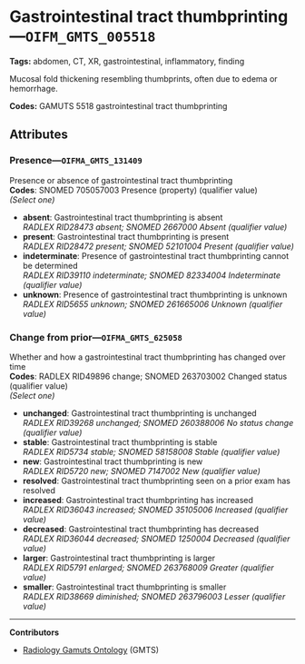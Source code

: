 # Gastrointestinal tract thumbprinting—`OIFM_GMTS_005518`

**Tags:** abdomen, CT, XR, gastrointestinal, inflammatory, finding

Mucosal fold thickening resembling thumbprints, often due to edema or hemorrhage.

**Codes:** GAMUTS 5518 gastrointestinal tract thumbprinting

## Attributes

### Presence—`OIFMA_GMTS_131409`

Presence or absence of gastrointestinal tract thumbprinting  
**Codes**: SNOMED 705057003 Presence (property) (qualifier value)  
*(Select one)*

- **absent**: Gastrointestinal tract thumbprinting is absent  
_RADLEX RID28473 absent; SNOMED 2667000 Absent (qualifier value)_
- **present**: Gastrointestinal tract thumbprinting is present  
_RADLEX RID28472 present; SNOMED 52101004 Present (qualifier value)_
- **indeterminate**: Presence of gastrointestinal tract thumbprinting cannot be determined  
_RADLEX RID39110 indeterminate; SNOMED 82334004 Indeterminate (qualifier value)_
- **unknown**: Presence of gastrointestinal tract thumbprinting is unknown  
_RADLEX RID5655 unknown; SNOMED 261665006 Unknown (qualifier value)_

### Change from prior—`OIFMA_GMTS_625058`

Whether and how a gastrointestinal tract thumbprinting has changed over time  
**Codes**: RADLEX RID49896 change; SNOMED 263703002 Changed status (qualifier value)  
*(Select one)*

- **unchanged**: Gastrointestinal tract thumbprinting is unchanged  
_RADLEX RID39268 unchanged; SNOMED 260388006 No status change (qualifier value)_
- **stable**: Gastrointestinal tract thumbprinting is stable  
_RADLEX RID5734 stable; SNOMED 58158008 Stable (qualifier value)_
- **new**: Gastrointestinal tract thumbprinting is new  
_RADLEX RID5720 new; SNOMED 7147002 New (qualifier value)_
- **resolved**: Gastrointestinal tract thumbprinting seen on a prior exam has resolved  
- **increased**: Gastrointestinal tract thumbprinting has increased  
_RADLEX RID36043 increased; SNOMED 35105006 Increased (qualifier value)_
- **decreased**: Gastrointestinal tract thumbprinting has decreased  
_RADLEX RID36044 decreased; SNOMED 1250004 Decreased (qualifier value)_
- **larger**: Gastrointestinal tract thumbprinting is larger  
_RADLEX RID5791 enlarged; SNOMED 263768009 Greater (qualifier value)_
- **smaller**: Gastrointestinal tract thumbprinting is smaller  
_RADLEX RID38669 diminished; SNOMED 263796003 Lesser (qualifier value)_

---

**Contributors**

- [Radiology Gamuts Ontology](https://gamuts.net/) (GMTS)